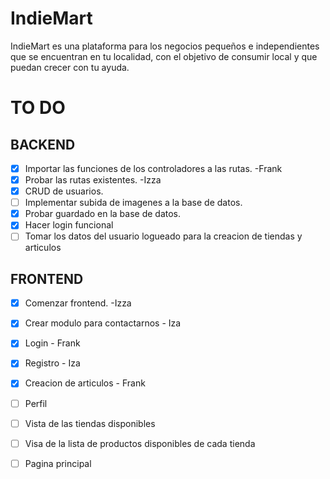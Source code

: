 # IndieMart
IndieMart es una plataforma para los negocios pequeños e independientes que se encuentran en tu localidad, con el objetivo de consumir local y que puedan crecer con tu ayuda.
# TO DO
## BACKEND
- [x] Importar las funciones de los controladores a las rutas. -Frank
- [x] Probar las rutas existentes. -Izza
- [x] CRUD de usuarios.
- [ ] Implementar subida de imagenes a la base de datos.
- [x] Probar guardado en la base de datos.
- [x] Hacer login funcional
- [ ] Tomar los datos del usuario logueado para la creacion de tiendas y articulos
## FRONTEND
- [x] Comenzar frontend. -Izza
- [x] Crear modulo para contactarnos - Iza
- [x] Login - Frank
- [x] Registro - Iza
- [x] Creacion de articulos - Frank
- [ ] Perfil
- [ ] Vista de las tiendas disponibles
- [ ] Visa de la lista de productos disponibles de cada tienda
- [ ] Pagina principal

